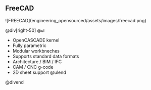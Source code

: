 ## FreeCAD

<div class="left-50">
![FREECAD](engineering_opensourced/assets/images/freecad.png)
</div>

@div[right-50]
<span style="font-size:90%">
@ul
 - OpenCASCADE kernel
 - Fully parametric
 - Modular workbneches
 - Supports standard data formats
 - Architecture / BIM / IFC
 - CAM / CNC g-code
 - 2D sheet support
@ulend
</span>
@divend